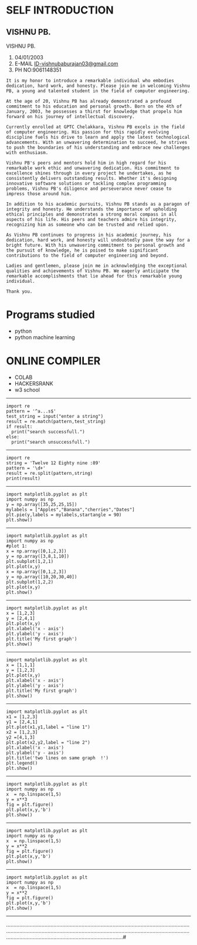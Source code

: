 # SELF INTRODUCTION
## VISHNU PB.
VISHNU PB.
1. 04/01/2003
2. E-MAIL ID-vishnubaburajan03@gmail.com
3. PH NO:9061148351

```
It is my honor to introduce a remarkable individual who embodies dedication, hard work, and honesty. Please join me in welcoming Vishnu PB, a young and talented student in the field of computer engineering.

At the age of 20, Vishnu PB has already demonstrated a profound commitment to his education and personal growth. Born on the 4th of January, 2003, he possesses a thirst for knowledge that propels him forward on his journey of intellectual discovery.

Currently enrolled at GPTC Chelakkara, Vishnu PB excels in the field of computer engineering. His passion for this rapidly evolving discipline fuels his drive to learn and apply the latest technological advancements. With an unwavering determination to succeed, he strives to push the boundaries of his understanding and embrace new challenges with enthusiasm.

Vishnu PB's peers and mentors hold him in high regard for his remarkable work ethic and unwavering dedication. His commitment to excellence shines through in every project he undertakes, as he consistently delivers outstanding results. Whether it's designing innovative software solutions or tackling complex programming problems, Vishnu PB's diligence and perseverance never cease to impress those around him.

In addition to his academic pursuits, Vishnu PB stands as a paragon of integrity and honesty. He understands the importance of upholding ethical principles and demonstrates a strong moral compass in all aspects of his life. His peers and teachers admire his integrity, recognizing him as someone who can be trusted and relied upon.

As Vishnu PB continues to progress in his academic journey, his dedication, hard work, and honesty will undoubtedly pave the way for a bright future. With his unwavering commitment to personal growth and the pursuit of knowledge, he is poised to make significant contributions to the field of computer engineering and beyond.

Ladies and gentlemen, please join me in acknowledging the exceptional qualities and achievements of Vishnu PB. We eagerly anticipate the remarkable accomplishments that lie ahead for this remarkable young individual.

Thank you.
```
# Programs studied
- python
- python machine learning


# ONLINE COMPILER
- COLAB
- HACKERSRANK
- w3 school
---
```
import re
pattern = '^a...s$'
test_string = input("enter a string")
result = re.match(pattern,test_string)
if result:
  print("search successfull.")
else:
  print("search unsuccessfull.")
  ```
  ---
  ```
  import re
string = 'Twelve 12 Eighty nine :89'
pattern = '\d+'
result = re.split(pattern,string)
print(result)
```
---
```
import matplotlib.pyplot as plt
import numpy as np
y = np.array([35,25,25,15])
mylabels = ["Apples","Banana","cherries","Dates"]
plt.pie(y,labels = mylabels,startangle = 90)
plt.show()
```
---
```
import matplotlib.pyplot as plt
import numpy as np
#plot 1:
x = np.array([0,1,2,3])
y = np.array([3,8,1,10])
plt.subplot(1,2,1)
plt.plot(x,y)
x = np.array([0,1,2,3])
y = np.array([10,20,30,40])
plt.subplot(1,2,2)
plt.plot(x,y)
plt.show()
```
---
```
import matplotlib.pyplot as plt
x = [1,2,3]
y = [2,4,1]
plt.plot(x,y)
plt.xlabel('x - axis')
plt.ylabel('y - axis')
plt.title('My first graph')
plt.show()
```
---
```
import matplotlib.pyplot as plt
x = [1,1,1]
y = [1,2,3]
plt.plot(x,y)
plt.xlabel('x - axis')
plt.ylabel('y - axis')
plt.title('My first graph')
plt.show()
```
---
```
import matplotlib.pyplot as plt
x1 = [1,2,3]
y1 = [2,4,1]
plt.plot(x1,y1,label = "line 1")
x2 = [1,2,3]
y2 =[4,1,3]
plt.plot(x2,y2,label = "line 2")
plt.xlabel('x - axis')
plt.ylabel('y - axis')
plt.title('two lines on same graph  !')
plt.legend()
plt.show()
```
---
```
import matplotlib.pyplot as plt
import numpy as np
x  = np.linspace(1,5)
y = x**3
fig = plt.figure()
plt.plot(x,y,'b')
plt.show()
```
---
```
import matplotlib.pyplot as plt
import numpy as np
x  = np.linspace(1,5)
y = x**2
fig = plt.figure()
plt.plot(x,y,'b')
plt.show()
```
---
```
import matplotlib.pyplot as plt
import numpy as np
x  = np.linspace(1,5)
y = x**2
fig = plt.figure()
plt.plot(x,y,'b')
plt.show()
```
---





.......................................................................................................................................................................................................................................................................................................................................#
